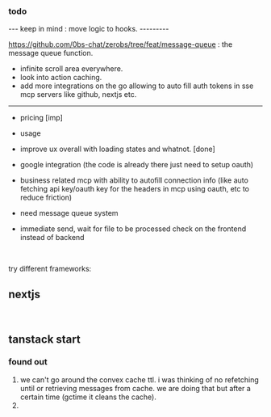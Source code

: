 ### todo

--- keep in mind : move logic to hooks. ---------

https://github.com/0bs-chat/zerobs/tree/feat/message-queue : the message queue function.

- infinite scroll area everywhere.
- look into action caching.
- add more integrations on the go allowing to auto fill auth tokens in sse mcp servers like github, nextjs etc.

---

- pricing [imp]
- usage
- improve ux overall with loading states and whatnot. [done]
- google integration (the code is already there just need to setup oauth)
- business related mcp with ability to autofill connection info (like auto fetching api key/oauth key for the headers in mcp using oauth, etc to reduce friction)

- need message queue system
- immediate send, wait for file to be processed check on the frontend instead of backend

</br>

try different frameworks:

## nextjs

<br/>

## tanstack start

### found out

1. we can't go around the convex cache ttl. i was thinking of no refetching until or retrieving messages from cache. we are doing that but after a certain time (gctime it cleans the cache).
2.
